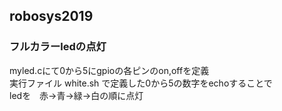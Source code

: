 ## robosys2019
### フルカラーledの点灯
myled.cにて0から5にgpioの各ピンのon,offを定義<br>
実行ファイル white.sh で定義した0から5の数字をechoすることで<br>
ledを　赤→青→緑→白の順に点灯
